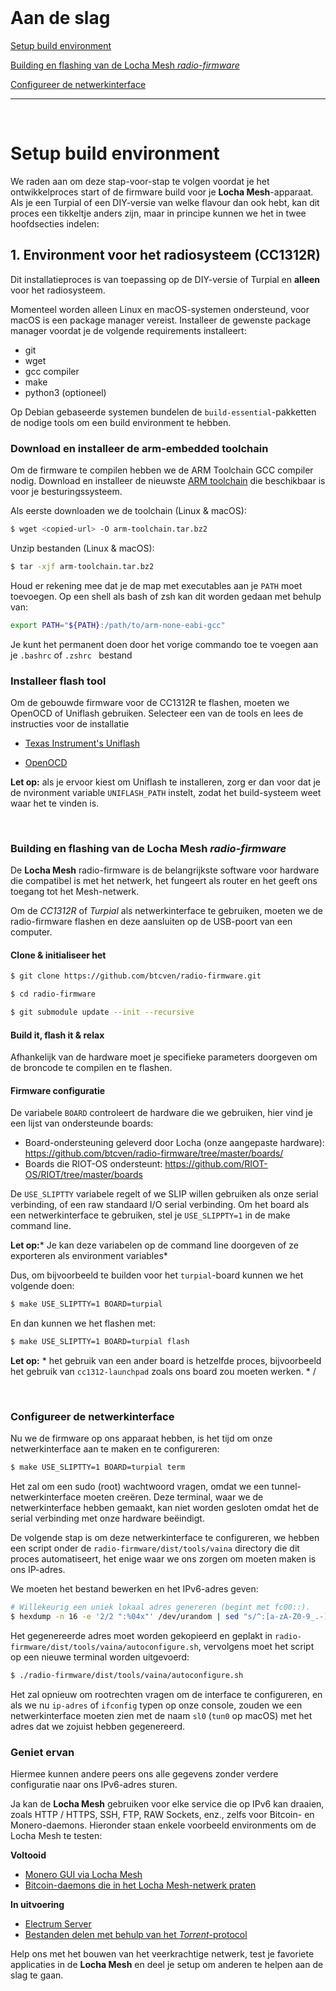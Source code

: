 <br/>

# Aan de slag

[Setup build environment](#setup-build-environment)

[Building en flashing van de Locha Mesh _radio-firmware_](#)

[Configureer de netwerkinterface](#)


---

<br/>

# Setup build environment

We raden aan om deze stap-voor-stap te volgen voordat je het ontwikkelproces start of de firmware build voor je **Locha Mesh**-apparaat. Als je een Turpial of een DIY-versie van welke flavour dan ook hebt, kan dit proces een tikkeltje anders zijn, maar in principe kunnen we het in twee hoofdsecties indelen:

## 1. Environment voor het radiosysteem (CC1312R)

Dit installatieproces is van toepassing op de DIY-versie of Turpial en **alleen** voor het radiosysteem.

Momenteel worden alleen Linux en macOS-systemen ondersteund, voor macOS is een package manager vereist. Installeer de gewenste package manager voordat je de volgende requirements installeert:

 * git
 * wget
 * gcc compiler
 * make
 * python3 (optioneel)

Op Debian gebaseerde systemen bundelen de `build-essential`-pakketten de nodige tools om een build environment te hebben.

### Download en installeer de arm-embedded toolchain

Om de firmware te compilen hebben we de ARM Toolchain GCC compiler nodig. Download en installeer de nieuwste [ARM toolchain](https://developer.arm.com/tools-and-software/open-source-software/developer-tools/gnu-toolchain/gnu-rm/downloads) die beschikbaar is voor je besturingssysteem.

Als eerste downloaden we de toolchain (Linux & macOS):

```sh
$ wget <copied-url> -O arm-toolchain.tar.bz2
```

Unzip bestanden (Linux & macOS):

```sh
$ tar -xjf arm-toolchain.tar.bz2
```

Houd er rekening mee dat je de map met executables aan je `PATH` moet toevoegen. Op een shell als bash of zsh kan dit worden gedaan met behulp van:

```sh
export PATH="${PATH}:/path/to/arm-none-eabi-gcc"
```

Je kunt het permanent doen door het vorige commando toe te voegen aan je `.bashrc` of `.zshrc ` bestand

### Installeer flash tool

Om de gebouwde firmware voor de CC1312R te flashen, moeten we OpenOCD of Uniflash gebruiken. Selecteer een van de tools en lees de instructies voor de installatie

- [Texas Instrument's Uniflash](https://www.ti.com/tool/UNIFLASH)

- [OpenOCD](https://git.ti.com/git/sdo-emu/openocd)

**Let op:** als je ervoor kiest om Uniflash te installeren, zorg er dan voor dat je de nvironment variable `UNIFLASH_PATH` instelt, zodat het build-systeem weet waar het te vinden is.

<br/>

### Building en flashing van de Locha Mesh _radio-firmware_

De **Locha Mesh** radio-firmware is de belangrijkste software voor hardware die compatibel is met het netwerk, het fungeert als router en het geeft ons toegang tot het Mesh-netwerk.

Om de _CC1312R_ of _Turpial_ als netwerkinterface te gebruiken, moeten we de radio-firmware flashen en deze aansluiten op de USB-poort van een computer.

#### Clone & initialiseer het

```sh
$ git clone https://github.com/btcven/radio-firmware.git

$ cd radio-firmware

$ git submodule update --init --recursive
```

#### Build it, flash it & relax

Afhankelijk van de hardware moet je specifieke parameters doorgeven om de broncode te compilen en te flashen.

#### Firmware configuratie

De variabele `BOARD` controleert de hardware die we gebruiken, hier vind je een lijst van ondersteunde boards:

- Board-ondersteuning geleverd door Locha (onze aangepaste hardware): https://github.com/btcven/radio-firmware/tree/master/boards/
- Boards die RIOT-OS ondersteunt: https://github.com/RIOT-OS/RIOT/tree/master/boards

De ` USE_SLIPTTY ` variabele regelt of we SLIP willen gebruiken als onze serial verbinding, of een raw standaard I/O serial verbinding. Om het board als een netwerkinterface te gebruiken, stel je `USE_SLIPPTY=1` in de make command line.

**Let op:*** Je kan deze variabelen op de command line doorgeven of ze exporteren als environment variables*

Dus, om bijvoorbeeld te builden voor het `turpial`-board kunnen we het volgende doen:

```sh
$ make USE_SLIPTTY=1 BOARD=turpial
```

En dan kunnen we het flashen met:

```sh
$ make USE_SLIPTTY=1 BOARD=turpial flash
```

**Let op:** * het gebruik van een ander board is hetzelfde proces, bijvoorbeeld het gebruik van `cc1312-launchpad` zoals ons board zou moeten werken. * /

<br/>

### Configureer de netwerkinterface

Nu we de firmware op ons apparaat hebben, is het tijd om onze netwerkinterface aan te maken en te configureren:

```sh
$ make USE_SLIPTTY=1 BOARD=turpial term
```

Het zal om een sudo (root) wachtwoord vragen, omdat we een tunnel-netwerkinterface moeten creëren. Deze terminal, waar we de netwerkinterface hebben gemaakt, kan niet worden gesloten omdat het de serial verbinding met onze hardware beëindigt.

De volgende stap is om deze netwerkinterface te configureren, we hebben een script onder de `radio-firmware/dist/tools/vaina` directory die dit proces automatiseert, het enige waar we ons zorgen om moeten maken is ons IP-adres.

We moeten het bestand bewerken en het IPv6-adres geven:

```sh
# Willekeurig een uniek lokaal adres genereren (begint met fc00::).
$ hexdump -n 16 -e '2/2 ":%04x"' /dev/urandom | sed "s/^:[a-zA-Z0-9_.-]*:/fc00:/g"
```

Het gegenereerde adres moet worden gekopieerd en geplakt in `radio-firmware/dist/tools/vaina/autoconfigure.sh`, vervolgens moet het script op een nieuwe terminal worden uitgevoerd:

```sh
$ ./radio-firmware/dist/tools/vaina/autoconfigure.sh
```

Het zal opnieuw om rootrechten vragen om de interface te configureren, en als we nu `ip-adres` of `ifconfig` typen op onze console, zouden we een netwerkinterface moeten zien met de naam `sl0` (`tun0` op macOS) met het adres dat we zojuist hebben gegenereerd.

### Geniet ervan

Hiermee kunnen andere peers ons alle gegevens zonder verdere configuratie naar ons IPv6-adres sturen.

Ja kan de **Locha Mesh** gebruiken voor elke service die op IPv6 kan draaien, zoals HTTP / HTTPS, SSH, FTP, RAW Sockets, enz., zelfs voor Bitcoin- en Monero-daemons. Hieronder staan enkele voorbeeld environments om de Locha Mesh te testen:

__Voltooid__

- [Monero GUI via Locha Mesh](monero_gui.md)
- [Bitcoin-daemons die in het Locha Mesh-netwerk praten](bitcoin_daemons.md)

__In uitvoering__
- [Electrum Server](electrum_server.md)
- [Bestanden delen met behulp van het _Torrent_-protocol](torrent_protocol.md)


Help ons met het bouwen van het veerkrachtige netwerk, test je favoriete applicaties in de **Locha Mesh** en deel je setup om anderen te helpen aan de slag te gaan.
